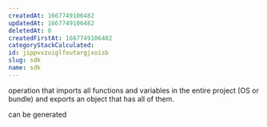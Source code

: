 ```yaml
---
createdAt: 1667749106482
updatedAt: 1667749106482
deletedAt: 0
createdFirstAt: 1667749106482
categoryStackCalculated: 
id: jippvvzuiglfoutargjxoisb
slug: sdk
name: sdk
---
```


operation that imports all functions and variables in the entire project (OS or bundle) and exports an object that has all of them.

can be generated
